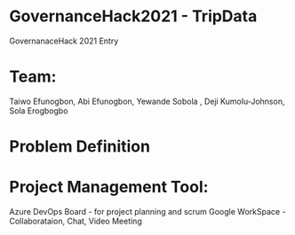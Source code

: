 # GovernanceHack2021 - TripData

GovernanaceHack 2021 Entry 

# Team: 
Taiwo Efunogbon, Abi Efunogbon, Yewande Sobola , Deji Kumolu-Johnson, Sola Erogbogbo


# Problem Definition


# Project Management Tool:

Azure DevOps Board - for project planning and scrum
Google WorkSpace - Collaborataion, Chat, Video Meeting

